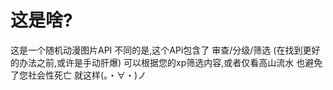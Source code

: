 # 这是啥?
这是一个随机动漫图片API
不同的是,这个APi包含了 审查/分级/筛选 (在找到更好的办法之前,或许是手动肝爆)
可以根据您的xp筛选内容,或者仅看高山流水
也避免了您社会性死亡
就这样(。・∀・)ノ